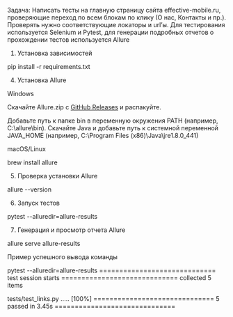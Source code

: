 Задача: Написать тесты на главную страницу сайта effective-mobile.ru, проверяющие переход по всем блокам по клику (О нас, Контакты и пр.). Проверять нужно соответствующие локаторы и url’ы.
Для тестирования используется Selenium и Pytest, для генерации подробных отчетов о прохождении тестов используется Allure 

1. Установка зависимостей

pip install -r requirements.txt

4. Установка Allure

Windows

Скачайте Allure.zip с [GitHub Releases](https://github.com/allure-framework/allure2/releases) и распакуйте.

Добавьте путь к папке bin в переменную окружения PATH (например, C:\allure\bin).
Скачайте Java и добавьте путь к системной переменной JAVA_HOME (например, C:\Program Files (x86)\Java\jre1.8.0_441)

macOS/Linux

brew install allure

5. Проверка установки Allure

allure --version

6. Запуск тестов

pytest --alluredir=allure-results

7. Генерация и просмотр отчета Allure

allure serve allure-results

Пример успешного вывода команды

pytest --alluredir=allure-results
============================= test session starts =============================
collected 5 items

tests/test_links.py .....                                           [100%]
============================== 5 passed in 3.45s ==============================
